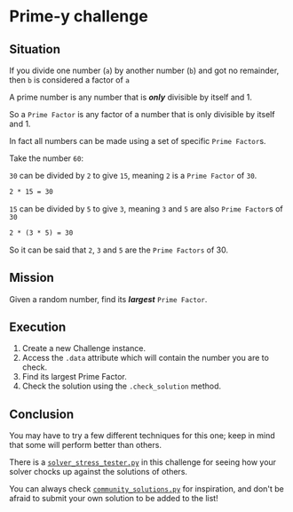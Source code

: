 # Prime-y challenge

## Situation

If you divide one number (`a`) by another number (`b`) and got no remainder, then `b` is considered a factor of `a`

A prime number is any number that is ***only*** divisible by itself and 1.

So a `Prime Factor` is any factor of a number that is only divisible by itself and 1.

In fact all numbers can be made using a set of specific `Prime Factor`s.

Take the number `60`:

`30` can be divided by `2` to give `15`, meaning `2` is a `Prime Factor` of `30`.

```txt
2 * 15 = 30
```

`15` can be divided by `5` to give `3`, meaning `3` and `5` are also `Prime Factor`s of `30`

```txt
2 * (3 * 5) = 30
```

So it can be said that `2`, `3` and `5` are the `Prime Factors` of 30.

## Mission

Given a random number, find its ***largest*** `Prime Factor`.

## Execution

1. Create a new Challenge instance.
2. Access the `.data` attribute which will contain the number you are to check.
3. Find its largest Prime Factor.
4. Check the solution using the `.check_solution` method.

## Conclusion

You may have to try a few different techniques for this one; keep in mind that some will perform better than others.

There is a [`solver_stress_tester.py`](./solver_stress_tester.py) in this challenge for seeing how your solver chocks up against the solutions of others.

You can always check [`community_solutions.py`](./community_solutions.py) for inspiration, and don't be afraid to submit your own solution to be added to the list!
